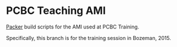# PCBC Teaching AMI
[Packer](https://packer.io/) build scripts for the AMI used at PCBC Training.

Specifically, this branch is for the training session in Bozeman, 2015.
